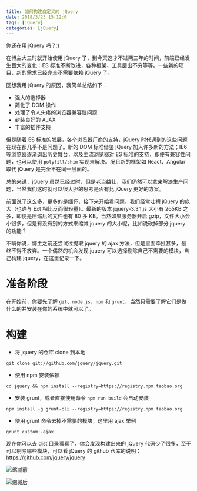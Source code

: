 ```yaml
---
title: 如何构建自定义的 jQuery
date: 2018/3/23 15:12:0
tags: [jQuery]
categories: [jQuery]
---
```

你还在用 jQuery 吗？:)

在博主大三时就开始使用 jQuery 了，到今天这才不过两三年的时间，前端已经发生巨大的变化：ES 标准不断改进，各种框架、工具层出不穷等等。一些新的项目，新的需求已经完全不需要依赖 jQuery 了。

<!--more-->

回想我用 jQuery 的原因，我简单总结如下：  
- 强大的选择器
- 简化了 DOM 操作
- 处理了令人头疼的浏览器兼容性问题
- 封装良好的 AJAX
- 丰富的插件支持

但是随着 ES 标准的发展，各个浏览器厂商的支持，jQuery 时代遇到的这些问题在现在都几乎不是问题了。新的 DOM 标准借鉴 jQuery 加入许多新的方法；IE6 等浏览器逐渐退出历史舞台，以及主流浏览器对 ES 标准的支持，即便有兼容性问题，也可以使用 `polyfill/shim` 实现来解决。况且新的框架如 React、Angular 取代 jQuery 是完全不在同一层面的。

总的来说，jQuery 虽然已经过时，但是老当益壮，我们仍然可以拿来解决生产问题，当然我们这时就可以很大胆的思考是否有比 jQuery 更好的方案。

前面说了这么多，更多的是缅怀，接下来开始看问题。我们经常吐槽 jQuery 的庞大（也许与 Ext 相比反而很轻量）。最新的版本 jquery-3.3.1.js 大小有 265KB 之多，即便是压缩后的文件也有 80 多 KB。当然如果服务器开启 gzip，文件大小会小很多，但是有没有别的方式来缩减 jquery 的大小呢，比如说砍掉部分 jquery 的功能？

不瞒你说，博主之前还尝试过提取 jquery 的 ajax 方法，但是里面牵扯甚多，最终不得不放弃。一个偶然的机会发现 jquery 可以选择剔除自己不需要的模块，自己构建 jquery，在这里记录一下。

# 准备阶段
在开始前，你要先了解 `git`、`node.js`、`npm` 和 `grunt`，当然只需要了解它们是做什么的并安装在你的系统中就可以了。

# 构建
- 将 jquery 的仓库 clone 到本地
```
git clone git://github.com/jquery/jquery.git
```
- 使用 npm 安装依赖
```
cd jquery && npm install --registry=https://registry.npm.taobao.org
```
- 安装 grunt，或者直接使用命令 `npm run build` 会自动安装
```
npm install -g grunt-cli --registry=https://registry.npm.taobao.org
```
- 使用 grunt 命令去掉不需要的模块，这里用 ajax 举例
```
grunt custom:-ajax
```

现在你可以去 dist 目录看看了，你会发现构建出来的 jQuery 代码少了很多，至于可以剔除哪些模块，可以看 jQuery 的 github 仓库的说明：<https://github.com/jquery/jquery>

![缩减前](https://cdn.jsdelivr.net/gh/nekolr/image-hosting@201911242020/2018/04/14/ppg.png)

![缩减后](https://cdn.jsdelivr.net/gh/nekolr/image-hosting@201911242020/2018/04/14/Nkr.png)
